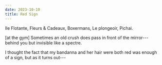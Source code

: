 ```yaml
---
date: 2023-10-10
title: Red Sign
---
```


Ile Flotante, Fleurs & Cadeaux, Boxermans, Le plongeoir, Pichai.

[at the gym] Sometimes an old crush does pass in front of the mirror---behind you but invisible like a spectre.

I thought the fact that my bandanna and her hair were both red was enough of a sign, but as it turns out---
